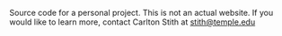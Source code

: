 Source code for a personal project. This is not an actual website. If you would like to learn more, contact Carlton Stith at stith@temple.edu